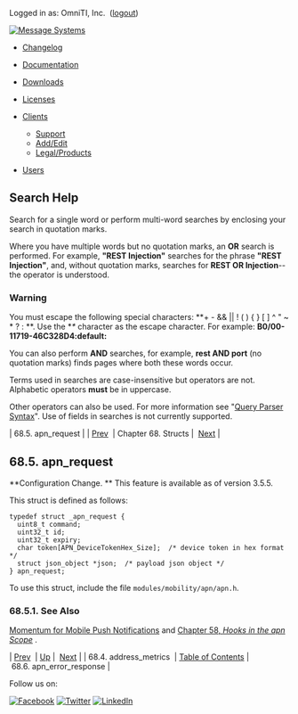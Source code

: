 Logged in as: OmniTI, Inc.  ([logout](https://support.messagesystems.com/logout.php))

[![Message Systems](https://support.messagesystems.com/images/ms-white205.png)](https://support.messagesystems.com/start.php) 

*   [Changelog](https://support.messagesystems.com/start.php?show=changelog)
*   [Documentation](https://support.messagesystems.com/docs/)
*   [Downloads](https://support.messagesystems.com/start.php)

*   [Licenses](https://support.messagesystems.com/license_summary.php)
*   <a href="">Clients</a>
    *   [Support](https://support.messagesystems.com/cs.php)
    *   [Add/Edit](https://support.messagesystems.com/edit_client.php)
    *   [Legal/Products](https://support.messagesystems.com/edit_products.php)
*   [Users](https://support.messagesystems.com/edit_customer.php)

## Search Help

Search for a single word or perform multi-word searches by enclosing your search in quotation marks.

Where you have multiple words but no quotation marks, an **OR** search is performed. For example, **"REST Injection"** searches for the phrase **"REST Injection"**, and, without quotation marks, searches for **REST OR Injection**--the operator is understood.

### Warning

You must escape the following special characters: **+ - && || ! ( ) { } [ ] ^ " ~ * ? : \**. Use the **\** character as the escape character. For example: **B0/00-11719-46C328D4\:default\:**

You can also perform **AND** searches, for example, **rest AND port** (no quotation marks) finds pages where both these words occur.

Terms used in searches are case-insensitive but operators are not. Alphabetic operators **must** be in uppercase.

Other operators can also be used. For more information see "[Query Parser Syntax](https://lucene.apache.org/core/old_versioned_docs/versions/3_0_0/queryparsersyntax.html)". Use of fields in searches is not currently supported.

| 68.5. apn_request |
| [Prev](structs.address_metrics.php)  | Chapter 68. Structs |  [Next](structs.apn_error_response.php) |

## 68.5. apn_request

**Configuration Change. ** This feature is available as of version 3.5.5.

This struct is defined as follows:

```
typedef struct _apn_request {
  uint8_t command;
  uint32_t id;
  uint32_t expiry;
  char token[APN_DeviceTokenHex_Size];  /* device token in hex format */
  struct json_object *json;  /* payload json object */
} apn_request;
```

To use this struct, include the file `modules/mobility/apn/apn.h`.

### 68.5.1. See Also

[Momentum for Mobile Push Notifications](https://support.messagesystems.com/docs/web-push/) and [Chapter 58, *Hooks in the apn Scope*](hooks.apn.php "Chapter 58. Hooks in the apn Scope") .

| [Prev](structs.address_metrics.php)  | [Up](structs.php) |  [Next](structs.apn_error_response.php) |
| 68.4. address_metrics  | [Table of Contents](index.php) |  68.6. apn_error_response |

Follow us on:

[![Facebook](https://support.messagesystems.com/images/icon-facebook.png)](http://www.facebook.com/messagesystems) [![Twitter](https://support.messagesystems.com/images/icon-twitter.png)](http://twitter.com/#!/MessageSystems) [![LinkedIn](https://support.messagesystems.com/images/icon-linkedin.png)](http://www.linkedin.com/company/message-systems)